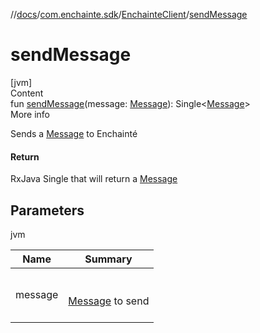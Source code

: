 //[docs](../../index.md)/[com.enchainte.sdk](../index.md)/[EnchainteClient](index.md)/[sendMessage](send-message.md)

# sendMessage

[jvm]  
Content  
fun [sendMessage](send-message.md)(message: [Message](../../com.enchainte.sdk.message.domain/-message/index.md)):
Single<[Message](../../com.enchainte.sdk.message.domain/-message/index.md)>  
More info

Sends a [Message](../../com.enchainte.sdk.message.domain/-message/index.md) to Enchainté

#### Return

RxJava Single that will return a [Message](../../com.enchainte.sdk.message.domain/-message/index.md)

## Parameters

jvm

|  Name|  Summary| 
|---|---|
| <a name="com.enchainte.sdk/EnchainteClient/sendMessage/#com.enchainte.sdk.message.domain.Message/PointingToDeclaration/"></a>message| <a name="com.enchainte.sdk/EnchainteClient/sendMessage/#com.enchainte.sdk.message.domain.Message/PointingToDeclaration/"></a><br><br>[Message](../../com.enchainte.sdk.message.domain/-message/index.md) to send<br><br>
  
  




